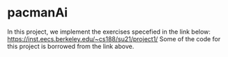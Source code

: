 # pacmanAi
In this project, we implement the exercises specefied in the link below:
https://inst.eecs.berkeley.edu/~cs188/su21/project1/
Some of the code for this project is borrowed from the link above.


